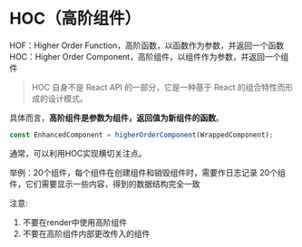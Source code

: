 # HOC（高阶组件）

HOF：Higher Order Function，高阶函数，以函数作为参数，并返回一个函数
HOC：Higher Order Component，高阶组件，以组件作为参数，并返回一个组件

> HOC 自身不是 React API 的一部分，它是一种基于 React 的组合特性而形成的设计模式。

具体而言，**高阶组件是参数为组件，返回值为新组件的函数**。

```js
const EnhancedComponent = higherOrderComponent(WrappedComponent);
```


通常，可以利用HOC实现横切关注点。

举例：20个组件，每个组件在创建组件和销毁组件时，需要作日志记录 20个组件，它们需要显示一些内容，得到的数据结构完全一致

注意:
1. 不要在render中使用高阶组件
2. 不要在高阶组件内部更改传入的组件
